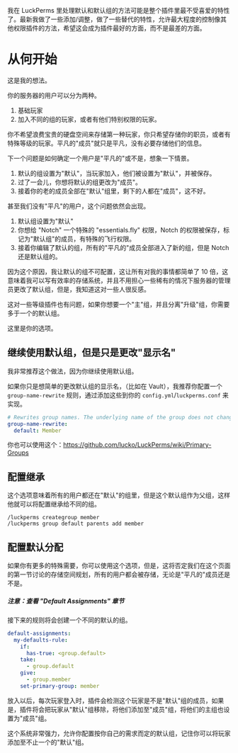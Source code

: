 我在 LuckPerms 里处理默认和默认组的方法可能是整个插件里最不受喜爱的特性了。最新我做了一些添加/调整，做了一些替代的特性，允许最大程度的控制像其他权限插件的方法，希望这会成为插件最好的方面，而不是最差的方面。

# 从何开始

这是我的想法。

你的服务器的用户可以分为两种。

1. 基础玩家
2. 加入不同的组的玩家，或者有他们特别权限的玩家。

你不希望浪费宝贵的硬盘空间来存储第一种玩家，你只希望存储你的职员，或者有特殊等级的玩家。平凡的"成员"就只是平凡，没有必要存储他们的信息。

下一个问题是如何确定一个用户是"平凡的"或不是，想象一下情景。

1. 默认的组设置为"默认"，当玩家加入，他们被设置为"默认"，并被保存。
2. 过了一会儿，你想将默认的组更改为"成员"。
3. 接着你的老的成员全部在"默认"组里，剩下的人都在"成员"，这不好。

甚至我们没有"平凡"的用户，这个问题依然会出现。

1. 默认组设置为"默认"
2. 你想给 "Notch" 一个特殊的 "essentials.fly" 权限，Notch 的权限被保存，标记为"默认组"的成员，有特殊的飞行权限。
3. 接着你编辑了默认的组，所有的"平凡的"成员全部进入了新的组，但是 Notch 还是默认组的。

因为这个原因，我让默认的组不可配置，这让所有对我的事情都简单了 10 倍，这意味着我可以写有效率的存储系统，并且不用担心一些稀有的情况下服务器的管理员更改了默认组，但是，我知道这对一些人很反感。

这对一些等级插件也有问题，如果你想要一个"主"组，并且分离"升级"组，你需要多于一个的默认组。

这里是你的选项。

## 继续使用默认组，但是只是更改"显示名"

我非常推荐这个做法，因为你继续使用默认组。

如果你只是想简单的更改默认组的显示名，（比如在 Vault），我推荐你配置一个 `group-name-rewrite` 规则，通过添加这些到你的 `config.yml`/`luckperms.conf` 来实现。

```yml
# Rewrites group names. The underlying name of the group does not change, just the output in commands / placeholders / Vault.
group-name-rewrite:
  default: Member
```

你也可以使用这个：https://github.com/lucko/LuckPerms/wiki/Primary-Groups

## 配置继承

这个选项意味着所有的用户都还在"默认"的组里，但是这个默认组作为父组，这样他就可以将配置继承给不同的组。

```
/luckperms creategroup member
/luckperms group default parents add member
```

## 配置默认分配

如果你有更多的特殊需要，你可以使用这个选项，但是，这将否定我们在这个页面的第一节讨论的存储空间规划，所有的用户都会被存储，无论是"平凡的"成员还是不是。

##### 注意：查看 "Default Assignments" 章节

接下来的规则将会创建一个不同的默认的组。

```yml
default-assignments:
  my-defaults-rule:
    if:
      has-true: <group.default>
    take:
      - group.default
    give:
      - group.member
    set-primary-group: member
```

放入以后，每次玩家登入时，插件会检测这个玩家是不是"默认"组的成员，如果是，插件将会把玩家从"默认"组移除，将他们添加至"成员"组，将他们的主组也设置为"成员"组。

这个系统非常强力，允许你配置按你自己的需求而定的默认组，记住你可以将玩家添加至不止一个的"默认"组。
